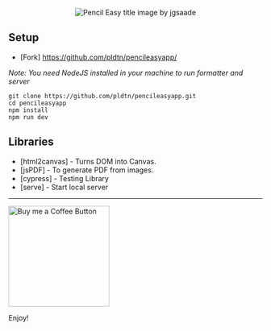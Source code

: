 <p align="center">
<img alt="Pencil Easy title image by jgsaade" src="" />
</p>

## Setup

- [Fork] https://github.com/pldtn/pencileasyapp/

*Note: You need NodeJS installed in your machine to run formatter and server*

```
git clone https://github.com/pldtn/pencileasyapp.git
cd pencileasyapp
npm install
npm run dev
```

## Libraries

- [html2canvas] - Turns DOM into Canvas.
- [jsPDF] - To generate PDF from images.
- [cypress] - Testing Library
- [serve] - Start local server

---

[<img alt="Buy me a Coffee Button" width=200 src="https://cdn.buymeacoffee.com/buttons/default-yellow.png">](https://www.buymeacoffee.com/jgsaade)

Enjoy!
